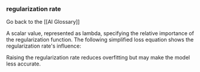 ### regularization rate

Go back to the [[AI Glossary]]


A scalar value, represented as lambda, specifying the relative importance of the regularization function. The following simplified loss equation shows the regularization rate's influence:

Raising the regularization rate reduces overfitting but may make the model less accurate.

